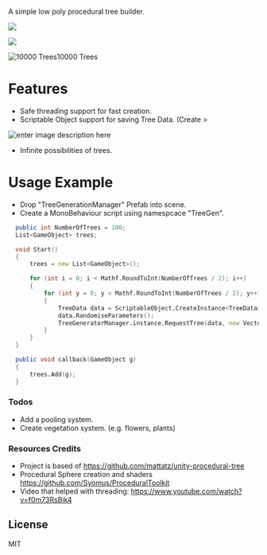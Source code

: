 


A simple low poly procedural tree builder.

![](https://raw.githubusercontent.com/yoeven/Low_Poly_Procedural_Trees_and_Vegetations_Project/master/Screenshots/Example1.jpg)

![](https://raw.githubusercontent.com/yoeven/Low_Poly_Procedural_Trees_and_Vegetations_Project/master/Screenshots/Example2.jpg)

![10000 Trees](https://raw.githubusercontent.com/yoeven/Low_Poly_Procedural_Trees_and_Vegetations_Project/master/Screenshots/Example2%2810000%29.jpg)10000 Trees
# Features

  - Safe threading support for fast creation.
  - Scriptable Object support for saving Tree Data. (Create > 
  
 ![enter image description here](https://raw.githubusercontent.com/yoeven/Low_Poly_Procedural_Trees_and_Vegetations_Project/master/Screenshots/TreeData.jpg)
  
  - Infinite possibilities of trees.

# Usage Example

  - Drop "TreeGenerationManager" Prefab into scene.
  - Create a MonoBehaviour script using namespcace "TreeGen".
 
  ```D
    public int NumberOfTrees = 100;
    List<GameObject> trees;

    void Start()
    {
        trees = new List<GameObject>();

        for (int i = 0; i < Mathf.RoundToInt(NumberOfTrees / 2); i++)
        {
            for (int y = 0; y < Mathf.RoundToInt(NumberOfTrees / 2); y++)
            {
                TreeData data = ScriptableObject.CreateInstance<TreeData>();
                data.RandomiseParameters();
                TreeGeneratorManager.instance.RequestTree(data, new Vector3(i * 10, 0, y * 10), callback);
            }
        }
    }

    public void callback(GameObject g)
    {
        trees.Add(g);
    }
 ```



### Todos

 - Add a pooling system.
 - Create vegetation system. (e.g. flowers, plants)

### Resources Credits
- Project is based of https://github.com/mattatz/unity-procedural-tree
- Procedural Sphere creation and shaders https://github.com/Syomus/ProceduralToolkit
- Video that helped with threading: https://www.youtube.com/watch?v=f0m73RsBik4

License
----

MIT



<!--stackedit_data:
eyJoaXN0b3J5IjpbMjA2Mzk0NzEwMF19
-->